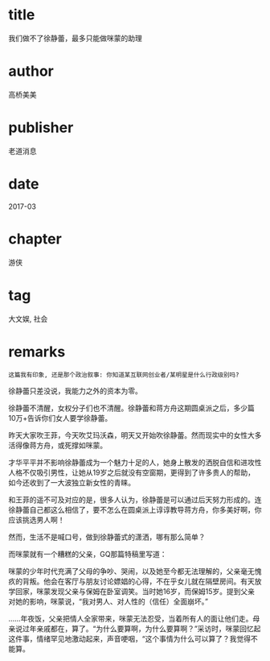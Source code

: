 # title
我们做不了徐静蕾，最多只能做咪蒙的助理

# author
高桥美美

# publisher
老道消息

# date
2017-03

# chapter
游侠

# tag
大文娱, 社会

# remarks
`这篇我有印象, 还是那个政治叙事: 你知道某互联网创业者/某明星是什么行政级别吗?`

徐静蕾只差没说，我能力之外的资本为零。

徐静蕾不清醒，女权分子们也不清醒。徐静蕾和蒋方舟这期圆桌派之后，多少篇10万+告诉你们女人要学徐静蕾。

昨天大家吹王菲，今天吹艾玛沃森，明天又开始吹徐静蕾。然而现实中的女性大多活得像蒋方舟，或死撑如咪蒙。

才华平平并不影响徐静蕾成为一个魅力十足的人，她身上散发的洒脱自信和进攻性人格不仅吸引男性，让她从19岁之后就没有空窗期，更得到了许多贵人的帮助，如今还收到了一大波独立新女性的青睐。

和王菲的遥不可及对应的是，很多人认为，徐静蕾是可以通过后天努力形成的。连徐静蕾自己都这么相信了，要不怎么在圆桌派上谆谆教导蒋方舟，你多美好啊，你应该挑选男人啊！

然而，生活不是喊口号，做到徐静蕾式的潇洒，哪有那么简单？

而咪蒙就有一个糟糕的父亲，GQ那篇特稿里写道：

咪蒙的少年时代充满了父母的争吵、哭闹，以及她至今都无法理解的，父亲毫无愧疚的背叛。他会在客厅与朋友讨论嫖娼的心得，不在乎女儿就在隔壁房间。有天放学回家，咪蒙发现父亲与保姆在卧室调笑。当时她16岁，而保姆15岁。提到父亲对她的影响，咪蒙说，“我对男人、对人性的（信任）全面崩坏。”

……年夜饭，父亲把情人全家带来，咪蒙无法忍受，当着所有人的面让他们走。母亲说过年亲戚都在，算了。“为什么要算啊，为什么要算啊？”采访时，咪蒙回忆起这件事，情绪罕见地激动起来，声音哽咽，“这个事情为什么可以算了？我觉得不能算。